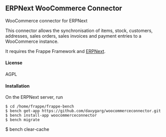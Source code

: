 ## ERPNext WooCommerce Connector

WooCommerce connector for ERPNext

This connector allows the synchronisation of items, stock, customers, addresses, sales orders, sales invoices and payment entries to a WooCommerce instance.

It requires the Frappe Framework and [ERPNext](https://erpnext.org).

#### License

AGPL

#### Installation

On the ERPNext server, run

    $ cd /home/frappe/frappe-bench
	$ bench get-app https://github.com/davygarg/woocommerceconnector.git
	$ bench install-app woocommerceconnector
	$ bench migrate
$ bench clear-cache

